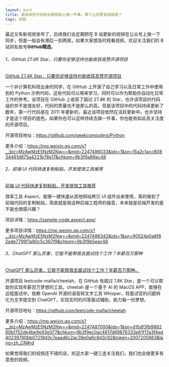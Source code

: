 ```yaml
---
layout: post
title: 高效率短平快和长期有耐心做一件事，哪个让你更有成就感？
tags: 视频
---
```


最近又有新视频发布了，后续我们会定期把在 B 站更新的视频在公众号上做一下同步，但是一般会有滞后一到两周，如果大家想及时观看视频，欢迎关注我们的 B 站同名账号**GitHub精选**。

###### 1、GitHub 27.4K Star，只要你足够坚持也能收获高赞开源项目

[GitHub 27.4K Star，只要你足够坚持也能收获高赞开源项目](https://www.bilibili.com/video/BV1Ws4y1P7nW/)

一个非计算机科班出身的同学，在 GitHub 上开源了自己学习以及日常工作中使用到的 Python 示例代码，这些代码可以用来学习，同时可以作为帮助你自动化日常工作的参考。该项目在 GitHub 上收获了超过 27.4K 的 Star，也许该项目的代码组织并不是很友好，代码的质量也不是那么的高，但是该项目中的代码持续更新了数年，第一行代码是在 2011 年更新的，最近该项目依然在活跃更新中。也许坚持才是这个项目的底色，如果你也可以这样持续去做一件事，你也能有如此高关注度的开源项目。

开源项目地址：https://github.com/geekcomputers/Python

更多介绍：https://mp.weixin.qq.com/s?__biz=MzAwMzE5NzM2Nw==&mid=2247486033&idx=1&sn=15a2c1acc80834461d875a4221b78e17&chksm=9b3f9a89ac48

###### 2、前端 UI 代码快速复制粘贴，开发提效工具推荐

[前端 UI 代码快速复制粘贴，开发提效工具推荐](https://www.bilibili.com/video/BV1Ra4y1K7g2/)

效率工具 Aspect，能够一键快速从其他网站拷贝 UI 组件出来使用，真的做到了前端代码的复制粘贴，简直就是我这种后端工程师的福音，本来就是前端开发的是不是也很感兴趣？

项目详情：https://sample-code.aspect.app/

更多项目详情：https://mp.weixin.qq.com/s?__biz=MzAwMzE5NzM2Nw==&mid=2247486342&idx=1&sn=90524e0a8f82ade7799f1a80c5c367f9&chksm=9b3f9b5eac48

###### 3、ChatGPT 那么厉害，它能不能帮我去面试找个工作？年薪百万那种

[ChatGPT 那么厉害，它能不能帮我去面试找个工作？年薪百万那种。](https://www.bilibili.com/video/BV1RX4y1q7vC/)

开源项目 leetcode-mafia/cheetah，在 GitHub 有超过 1.8K Star，是一个可以帮助你实现年薪百万梦想的工具。cheetah 是一个基于 AI 的 MacOS APP，能够在远程面试中，依赖 OpenAI 开源的语音转文字工具 Whisper，将面试官的问题转化为文字提交到 ChatGPT，实现实时的问答面试辅助，助力每一份梦想。

开源项目地址：https://github.com/leetcode-mafia/cheetah

更多介绍：https://mp.weixin.qq.com/s?__biz=MzAwMzE5NzM2Nw==&mid=2247487000&idx=1&sn=d15df3fb986290bf752de4be9e93e077&chksm=9b3f9ec0ac4817d69876333e61f17a3f4ed40239760bb07218d3c7eaad6c2ac38e0a6c8d3c92&token=2007205863&lang=zh_CN#rd

如果觉得我们的视频还不错的话，欢迎大家一键三连关注我们，我们也会做更多有意思的视频。
